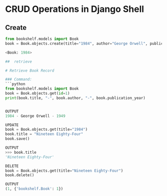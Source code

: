 # CRUD Operations in Django Shell

##  Create
```python
from bookshelf.models import Book
book = Book.objects.create(title="1984", author="George Orwell", publication_year=1949)

<Book: 1984>

##  retrieve

# Retrieve Book Record

### Command:
```python
from bookshelf.models import Book
book = Book.objects.get(id=1)
print(book.title, "-", book.author, "-", book.publication_year)


OUTPUT
1984 - George Orwell - 1949

UPDATE
book = Book.objects.get(title="1984")
book.title = "Nineteen Eighty-Four"
book.save()

OUTPUT
>>> book.title
'Nineteen Eighty-Four'

DELETE
book = Book.objects.get(title="Nineteen Eighty-Four")
book.delete()

OUTPUT
(1, {'bookshelf.Book': 1})

